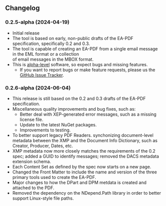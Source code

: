 ## Changelog

### 0.2.5-alpha (2024-04-19)
- Initial release
- The tool is based on early, non-public drafts of the EA-PDF specification, specifically 0.2 and 0.3.
- The tool is capable of creating an EA-PDF from a single email message in the EML format or a collection  
  of email messages in the MBOX format.
- This is [alpha-level](https://en.wikipedia.org/wiki/Software_release_life_cycle#Alpha) software, so expect bugs and missing features.
  - If you want to report bugs or make feature requests, please us the [GitHub Issue Tracker](https://github.com/UIUCLibrary/ea-pdf/issues).

### 0.2.6-alpha (2024-06-04)
- This release is still based on the 0.2 and 0.3 drafts of the EA-PDF specification.
- Miscellaneous quality improvements and bug fixes, such as:
  	- Better deal with XEP-generated error messages, such as a missing license file.
    - Update to the latest NuGet packages.
    - Improvements to testing.
- To better support legacy PDF Readers. synchonizing document-level metadata between the XMP and the Document Info Dictionary, such as Creator, Producer, Dates, etc.
- XMP metadata now more closely matches the requirements of the 0.2 spec; added a GUID to identify messages; removed the DACS metadata extension schema.
- Each Content Set as defined by the spec now starts on a new page.
- Changed the Front Matter to include the name and version of the three primary tools used to create the EA-PDF.
- Major changes to how the DPart and DPM metdata is created and attached to the PDF.
- Removed the dependency on the NDepend.Path library in order to better support Linux-style file paths.